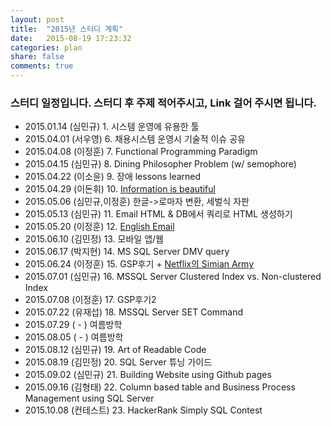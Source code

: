 ```yaml
---
layout: post
title:  "2015년 스터디 계획"
date:   2015-08-19 17:23:32
categories: plan
share: false
comments: true
---
```


### 스터디 일정입니다. 스터디 후 주제 적어주시고, Link 걸어 주시면 됩니다.

* 2015.01.14 (심민규) 1. 시스템 운영에 유용한 툴
* 2015.04.01 (서우영) 6. 채용시스템 운영시 기술적 이슈 공유
* 2015.04.08 (이정훈) 7. Functional Programming Paradigm
* 2015.04.15 (심민규) 8. Dining Philosopher Problem (w/ semophore)
* 2015.04.22 (이소윤) 9. 장애 lessons learned
* 2015.04.29 (이돈휘) 10. [Information is beautiful](http://www.informationisbeautiful.net/)
* 2015.05.06 (심민규,이정훈) 한글->로마자 변환, 세벌식 자판
* 2015.05.13 (심민규) 11. Email HTML & DB에서 쿼리로 HTML 생성하기
* 2015.05.20 (이정훈) 12. [English Email](http://www.englishtown.com/community/channels/article.aspx?articlename=184-email)
* 2015.06.10 (김민정) 13. 모바일 앱/웹
* 2015.06.17 (박지현) 14. MS SQL Server DMV query
* 2015.06.24 (이정훈) 15. GSP후기 + [Netflix의 Simian Army](http://techblog.netflix.com/2011/07/netflix-simian-army.html)
* 2015.07.01 (심민규) 16. MSSQL Server Clustered Index vs. Non-clustered Index
* 2015.07.08 (이정훈) 17. GSP후기2   
* 2015.07.22 (유재섭) 18. MSSQL Server SET Command   
* 2015.07.29 ( - ) 여름방학  
* 2015.08.05 ( - ) 여름방학  
* 2015.08.12 (심민규) 19. Art of Readable Code       
* 2015.08.19 (김민정) 20. SQL Server 튜닝 가이드      
* 2015.09.02 (심민규) 21. Building Website using Github pages
* 2015.09.16 (김형태) 22. Column based table and Business Process Management using SQL Server
* 2015.10.08 (컨테스트) 23. HackerRank Simply SQL Contest
